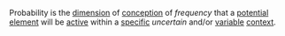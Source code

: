 Probability is the [dimension](https://github.com/gcassel/Modular-Organization-Terminology/blob/master/terms/dimension.md) of [conception](https://github.com/gcassel/Modular-Organization-Terminology/blob/master/terms/concept.md) of *frequency* that a [potential](https://github.com/gcassel/Modular-Organization-Terminology/blob/master/terms/potential.md) [element](https://github.com/gcassel/Modular-Organization-Terminology/blob/master/terms/element.md) will be [active](https://github.com/gcassel/Modular-Organization-Terminology/blob/master/terms/active.md) within a [specific](https://github.com/gcassel/Modular-Organization-Terminology/blob/master/terms/specific.md) *uncertain* and/or [variable](https://github.com/gcassel/Modular-Organization-Terminology/blob/master/terms/variable.md) [context](https://github.com/gcassel/Modular-Organization-Terminology/blob/master/terms/context.md).
